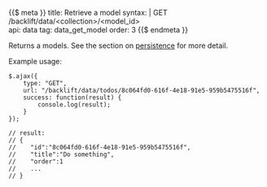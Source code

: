 {{$ meta }}
title: Retrieve a model
syntax: |
    GET /backlift/data/&lt;collection&gt;/&lt;model_id&gt;<br>
api: data
tag: data_get_model
order: 3
{{$ endmeta }}

Returns a models. See the section on [persistence](persistence.html) for more detail.

Example usage:

    $.ajax({
        type: "GET",
        url: "/backlift/data/todos/8c064fd0-616f-4e18-91e5-959b5475516f",
        success: function(result) { 
            console.log(result); 
        }
    });

    // result: 
    // {
    //    "id":"8c064fd0-616f-4e18-91e5-959b5475516f",
    //    "title":"Do something",
    //    "order":1
    //    ...
    // }

